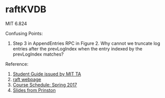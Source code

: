 # raftKVDB
MIT 6.824

Confusing Points:
1. Step 3 in AppendEntries RPC in Figure 2. Why cannot we truncate log entries after the prevLogIndex when the entry indexed by the prevLogIndex matches?

Reference:
1. [Student Guide issued by MIT TA](https://thesquareplanet.com/blog/students-guide-to-raft/)
2. [raft webpage](https://raft.github.io/)
3. [Course Schedule: Spring 2017](http://nil.csail.mit.edu/6.824/2017/schedule.html)
4. [Slides from Prinston](https://www.cs.princeton.edu/courses/archive/fall16/cos418/index.html)

